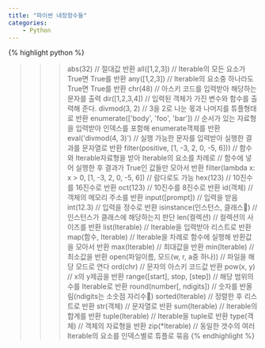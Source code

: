 ```yaml
---
title: "파이썬 내장함수들"
categories:
    - Python
---
```

{% highlight python %}
>>> abs(32) //  절대값 반환
>>> all([1,2,3]) //  Iterable의 모든 요소가 True면 True를 반환
>>> any([1,2,3])    //  Iterable의 요소중 하나라도 True면 True를 반환
>>> chr(48) //  아스키 코드를 입력받아 해당하는 문자를 출력
>>> dir([1,2,3,4])  //  입력된 객체가 가진 변수와 함수를 출력해 준다.
>>> divmod(3, 2)    //  3을 2로 나눈 몫과 나머지를 튜플형태로 반환
>>> enumerate(['body', 'foo', 'bar'])   //  순서가 있는 자료형을 입력받아 인덱스를 포함해 enumerate객체를 반환
>>> eval('divmod(4, 3)') //  실행 가능한 문자를 입력받아 실행한 결과를 문자열로 반환
>>> filter(positive, [1, -3, 2, 0, -5, 6]))
//  함수와 Iterable자료형을 받아 Iterable의 요소를 차례로
//  함수에 넣어 실행한 후 결과가 True인 값들만 모아서 반환
>>> filter(lambda x: x > 0, [1, -3, 2, 0, -5, 6])   //  람다로도 가능
>>> hex(123)    //  10진수를 16진수로 반환
>>> oct(123)    //  10진수를 8진수로 반환
>>> id(객체)    //  객체의 메모리 주소를 반환
>>> input([prompt]) //  입력을 받음
>>> int(12.3)   //  입력을 정수로 반환
>>> isinstance(인스턴스, 클래스)   //  인스턴스가 클래스에 해당하는지 판단
>>> len(컬렉션) //  컬렉션의 사이즈를 반환
>>> list(Iterable)  //  Iterable을 입력받아 리스트로 반환
>>> map(함수, Iterable) //  Iterable을 차례로 함수에 실행해 반환값을 모아서 반환
>>> max(Iterable)   //  최대값을 반환
>>> min(Iterable)   //  최소값을 반환
>>> open(파일이름, 모드(w, r, a중 하나))    //  파일을 해당 모드로 연다
>>> ord(chr)    //  문자의 아스키 코드값 반환
>>> pow(x, y)   //  x의 y제곱을 반환
>>> range([start], stop, [step])    //  해당 범위의 수를 Iterable로 반환
>>> round(number[, ndigits])   //  숫자를 반올림(ndigits는 소숫점 자리수)
>>> sorted(Iterable)    //  정렬한 후 리스트로 반환
>>> str(객체)   //  문자열로 반환
>>> sum(Iterable)   //  Iterable의 합계를 반환
>>> tuple(Iterable) //  Iterable을 tuple로 반환
>>> type(객체)  //  객체의 자료형을 반환
>>> zip(*Iterable)  //  동일한 갯수의 여러 Iterable의 요소를 인덱스별로 튜플로 묶음
{% endhighlight %}